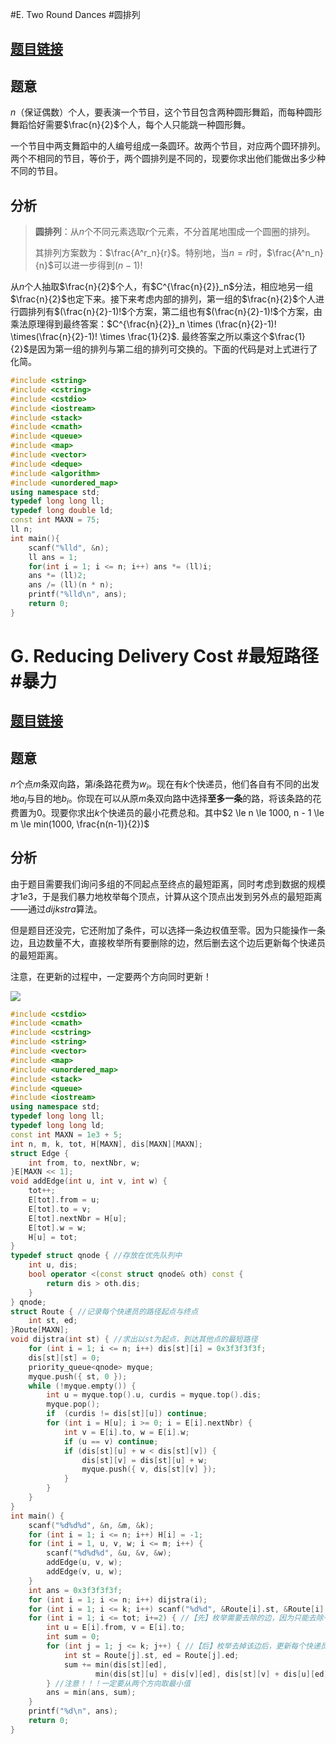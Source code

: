 #E. Two Round Dances #圆排列

## [题目链接](https://codeforces.com/contest/1433/problem/E)

## 题意

$n$（保证偶数）个人，要表演一个节目，这个节目包含两种圆形舞蹈，而每种圆形舞蹈恰好需要$\frac{n}{2}$个人，每个人只能跳一种圆形舞。

一个节目中两支舞蹈中的人编号组成一条圆环。故两个节目，对应两个圆环排列。两个不相同的节目，等价于，两个圆排列是不同的，现要你求出他们能做出多少种不同的节目。

## 分析

>**圆排列**：从$n$个不同元素选取$r$个元素，不分首尾地围成一个圆圈的排列。
>
>其排列方案数为：$\frac{A^r_n}{r}$。特别地，当$n=r$时，$\frac{A^n_n}{n}$可以进一步得到$(n-1)!$

从$n$个人抽取$\frac{n}{2}$个人，有$C^{\frac{n}{2}}_n$分法，相应地另一组$\frac{n}{2}$也定下来。接下来考虑内部的排列，第一组的$\frac{n}{2}$个人进行圆排列有$(\frac{n}{2}-1)!$个方案，第二组也有$(\frac{n}{2}-1)!$个方案，由乘法原理得到最终答案：$C^{\frac{n}{2}}_n \times (\frac{n}{2}-1)! \times(\frac{n}{2}-1)! \times \frac{1}{2}$. 最终答案之所以乘这个$\frac{1}{2}$是因为第一组的排列与第二组的排列可交换的。下面的代码是对上式进行了化简。

```c++
#include <string>
#include <cstring>
#include <cstdio>
#include <iostream>
#include <stack>
#include <cmath>
#include <queue>
#include <map>
#include <vector>
#include <deque>
#include <algorithm>
#include <unordered_map>
using namespace std;
typedef long long ll;
typedef long double ld;
const int MAXN = 75;
ll n;
int main(){
    scanf("%lld", &n);
    ll ans = 1;
    for(int i = 1; i <= n; i++) ans *= (ll)i;
    ans *= (ll)2;
    ans /= (ll)(n * n);
    printf("%lld\n", ans);
    return 0;
}
```

# G. Reducing Delivery Cost #最短路径 #暴力

## [题目链接](https://codeforces.com/contest/1433/problem/G)

## 题意

$n$个点$m$条双向路，第$i$条路花费为$w_i$。现在有$k$个快递员，他们各自有不同的出发地$a_i$与目的地$b_i$。你现在可以从原$m$条双向路中选择**至多一条**的路，将该条路的花费置为$0$。现要你求出$k$个快递员的最小花费总和。其中$2 \le n \le 1000, n - 1 \le m \le min(1000, \frac{n(n-1)}{2})$

## 分析

由于题目需要我们询问多组的不同起点至终点的最短距离，同时考虑到数据的规模才$1e3$，于是我们暴力地枚举每个顶点，计算从这个顶点出发到另外点的最短距离——通过$dijkstra$算法。

但是题目还没完，它还附加了条件，可以选择一条边权值至零。因为只能操作一条边，且边数量不大，直接枚举所有要删除的边，然后删去这个边后更新每个快递员的最短距离。

注意，在更新的过程中，一定要两个方向同时更新！

<img src="https://gitee.com/j__strawhat/MyImages/raw/master/20201029165503.png"/>

```c++
#include <cstdio>
#include <cmath>
#include <cstring>
#include <string>
#include <vector>
#include <map>
#include <unordered_map>
#include <stack>
#include <queue>
#include <iostream>
using namespace std;
typedef long long ll;
typedef long long ld;
const int MAXN = 1e3 + 5;
int n, m, k, tot, H[MAXN], dis[MAXN][MAXN];
struct Edge { 
	int from, to, nextNbr, w;
}E[MAXN << 1];
void addEdge(int u, int v, int w) {
	tot++;
	E[tot].from = u;
	E[tot].to = v;
	E[tot].nextNbr = H[u];
	E[tot].w = w;
	H[u] = tot;
}
typedef struct qnode { //存放在优先队列中
	int u, dis;
	bool operator <(const struct qnode& oth) const {
		return dis > oth.dis;
	}
} qnode;
struct Route { //记录每个快递员的路径起点与终点
	int st, ed;
}Route[MAXN];
void dijstra(int st) { //求出以st为起点，到达其他点的最短路径
	for (int i = 1; i <= n; i++) dis[st][i] = 0x3f3f3f3f;
	dis[st][st] = 0;
	priority_queue<qnode> myque;
	myque.push({ st, 0 });
	while (!myque.empty()) {
		int u = myque.top().u, curdis = myque.top().dis;
		myque.pop();
		if  (curdis != dis[st][u]) continue;
		for (int i = H[u]; i >= 0; i = E[i].nextNbr) {
			int v = E[i].to, w = E[i].w;
			if (u == v) continue;
			if (dis[st][u] + w < dis[st][v]) {
				dis[st][v] = dis[st][u] + w;
				myque.push({ v, dis[st][v] });
			}
		}
	}
}
int main() {
	scanf("%d%d%d", &n, &m, &k);
	for (int i = 1; i <= n; i++) H[i] = -1;
	for (int i = 1, u, v, w; i <= m; i++) {
		scanf("%d%d%d", &u, &v, &w);
		addEdge(u, v, w);
		addEdge(v, u, w);
	}
	int ans = 0x3f3f3f3f;
	for (int i = 1; i <= n; i++) dijstra(i);
	for (int i = 1; i <= k; i++) scanf("%d%d", &Route[i].st, &Route[i].ed);
	for (int i = 1; i <= tot; i+=2) { //【先】枚举需要去除的边，因为只能去除一条边
		int u = E[i].from, v = E[i].to;
		int sum = 0;
		for (int j = 1; j <= k; j++) { //【后】枚举去掉该边后，更新每个快递员的最短路径
			int st = Route[j].st, ed = Route[j].ed;
			sum += min(dis[st][ed], 
				   min(dis[st][u] + dis[v][ed], dis[st][v] + dis[u][ed])); 
		} //注意！！！一定要从两个方向取最小值
		ans = min(ans, sum);
	}
	printf("%d\n", ans);
	return 0;
}
```

